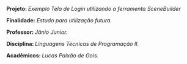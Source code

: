 
<p><b> Projeto: </b> <i>Exemplo Tela de Login utilizando a ferramenta SceneBuilder </i>
<p><b>Finalidade:</b><i> Estudo para utilização futura.</i>
<p><b>Professor: </b><i>Jânio Junior.</i>
<p><b>Disciplina: </b><i>Linguagens Técnicas de Programação II.</i>
<p><b>Acadêmicos: </b><i>Lucas Paixão de Gois.</i>

